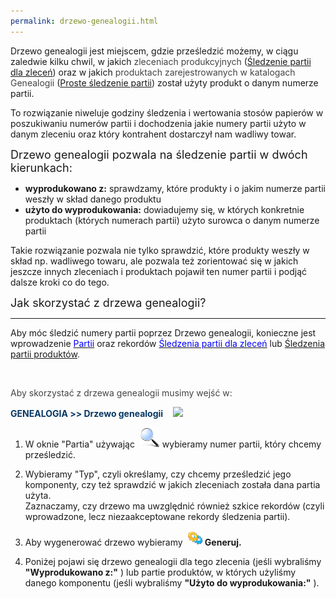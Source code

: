 ```yaml
---
permalink: drzewo-genealogii.html
---
```

Drzewo genealogii jest miejscem, gdzie prześledzić możemy, w ciągu zaledwie kilku chwil, w jakich <font color="#444444">zleceniach produkcyjnych</font>&nbsp;([Śledzenie partii dla zleceń](/sledzenie-partii-dla-zlecen))&nbsp;oraz w jakich<font color="#444444"> produktach zarejestrowanych w katalogach Genealogii</font>&nbsp;([Proste śledzenie partii](/sledzenie-partii-produktow))&nbsp;został użyty produkt o danym numerze partii.

  

To rozwiązanie niweluje godziny śledzenia i wertowania stosów papierów w poszukiwaniu numerów partii i dochodzenia jakie numery partii użyto w danym zleceniu oraz który kontrahent dostarczył nam wadliwy towar.

  

<font size="4">Drzewo genealogii pozwala na śledzenie partii w dwóch kierunkach:</font>

- **wyprodukowano z:** sprawdzamy, które produkty i o jakim numerze partii weszły w skład danego produktu
- **użyto do wyprodukowania:** dowiadujemy się, w których konkretnie produktach (których numerach partii) użyto surowca o danym numerze partii

Takie rozwiązanie pozwala nie tylko sprawdzić, które produkty weszły w skład np. wadliwego towaru, ale pozwala też zorientować się w jakich jeszcze innych zleceniach i produktach pojawił ten numer partii i podjąć dalsze kroki co do tego.

  

  

<font size="4">Jak skorzystać z drzewa genealogii?</font>

* * *

  

Aby móc śledzić numery partii poprzez Drzewo genealogii, konieczne jest wprowadzenie [<font color="#0000ff">Partii</font>](/jak-dodac-numery-partii)&nbsp;oraz rekordów [<font color="#0000ff">Śledzenia partii dla zleceń</font>](/sledzenie-partii-dla-zlecen)&nbsp;lub [Śledzenia partii produktów](/sledzenie-partii-produktow)<font color="#444444">.</font>

<font color="#444444"><br>
    </font>

<font color="#444444">Aby skorzystać z drzewa genealogii musimy wejść w:</font>

  

**<font color="#073763">GENEALOGIA &gt;&gt; Drzewo genealogii</font>**
&nbsp;&nbsp; ![](/images/Genealogia-%20drzewo%20genealogii-%20strza%C5%82ki.png)

1. W oknie "Partia" używając&nbsp; ![](/images/lupka.png)&nbsp;wybieramy&nbsp;numer partii, który chcemy prześledzić.  
  
2. Wybieramy "Typ", czyli określamy, czy chcemy prześledzić jego komponenty, czy też sprawdzić w jakich zleceniach została dana partia użyta.  
Zaznaczamy, czy drzewo ma uwzględnić również szkice rekordów (czyli wprowadzone, lecz niezaakceptowane rekordy śledzenia partii).
3. Aby wygenerować drzewo wybieramy&nbsp; **![](/images/generateIcon24.png)&nbsp;Generuj.**  
  
4. Poniżej pojawi się drzewo genealogii dla tego zlecenia (jeśli wybraliśmy **"Wyprodukowano z:"** ) lub partie produktów, w których użyliśmy danego komponentu (jeśli wybraliśmy **"Użyto do wyprodukowania:"** ).

  

